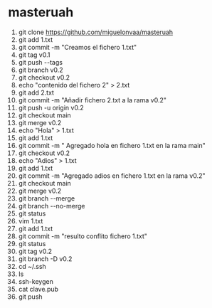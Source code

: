 # masteruah

1. git clone https://github.com/miguelonvaa/masteruah
2. git add 1.txt
3. git commit -m "Creamos el fichero 1.txt"
4. git tag v0.1
5. git push --tags
6. git branch v0.2
7. git checkout v0.2
8. echo "contenido del fichero 2" > 2.txt
9. git add 2.txt
10. git commit -m "Añadir fichero 2.txt a la rama v0.2"
11. git push -u origin v0.2
12. git checkout main
13. git merge v0.2
14. echo "Hola" > 1.txt
15. git add 1.txt
16. git commit -m " Agregado hola en fichero 1.txt en la rama main"
17. git checkout v0.2
18. echo "Adios" > 1.txt
19. git add 1.txt
20. git commit -m "Agregado adios en fichero 1.txt en la rama v0.2"
21. git checkout main
22. git merge v0.2
23. git branch --merge
24. git branch --no-merge
25. git status
26. vim 1.txt
27. git add 1.txt
28. git commit -m "resulto conflito fichero 1.txt"
29. git status
30. git tag v0.2
31. git branch -D v0.2
32. cd ~/.ssh
33. ls
34. ssh-keygen
35. cat clave.pub
36. git push
